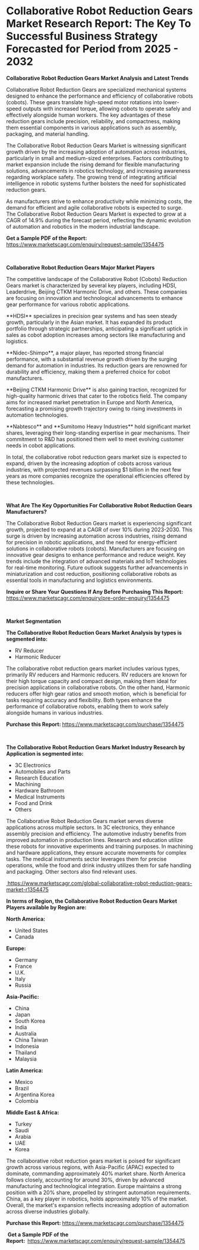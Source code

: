 <p><h1>Collaborative Robot Reduction Gears Market Research Report: The Key To Successful Business Strategy Forecasted for Period from 2025 - 2032</h1></p><p><strong>Collaborative Robot Reduction Gears Market Analysis and Latest Trends</strong></p>
<p><p>Collaborative Robot Reduction Gears are specialized mechanical systems designed to enhance the performance and efficiency of collaborative robots (cobots). These gears translate high-speed motor rotations into lower-speed outputs with increased torque, allowing cobots to operate safely and effectively alongside human workers. The key advantages of these reduction gears include precision, reliability, and compactness, making them essential components in various applications such as assembly, packaging, and material handling.</p><p>The Collaborative Robot Reduction Gears Market is witnessing significant growth driven by the increasing adoption of automation across industries, particularly in small and medium-sized enterprises. Factors contributing to market expansion include the rising demand for flexible manufacturing solutions, advancements in robotics technology, and increasing awareness regarding workplace safety. The growing trend of integrating artificial intelligence in robotic systems further bolsters the need for sophisticated reduction gears.</p><p>As manufacturers strive to enhance productivity while minimizing costs, the demand for efficient and agile collaborative robots is expected to surge. The Collaborative Robot Reduction Gears Market is expected to grow at a CAGR of 14.9% during the forecast period, reflecting the dynamic evolution of automation and robotics in the modern industrial landscape.</p></p>
<p><strong>Get a Sample PDF of the Report:&nbsp;</strong> <a href="https://www.marketscagr.com/enquiry/request-sample/1354475?utm_campaign=2194&utm_medium=2&utm_source=Github&utm_content=ia&utm_term=12042025&utm_id=collaborative-robot-reduction-gears">https://www.marketscagr.com/enquiry/request-sample/1354475</a></p>
<p>&nbsp;</p>
<p><strong>Collaborative Robot Reduction Gears Major Market Players</strong></p>
<p><p>The competitive landscape of the Collaborative Robot (Cobots) Reduction Gears market is characterized by several key players, including HDSI, Leaderdrive, Beijing CTKM Harmonic Drive, and others. These companies are focusing on innovation and technological advancements to enhance gear performance for various robotic applications.</p><p>**HDSI** specializes in precision gear systems and has seen steady growth, particularly in the Asian market. It has expanded its product portfolio through strategic partnerships, anticipating a significant uptick in sales as cobot adoption increases among sectors like manufacturing and logistics.</p><p>**Nidec-Shimpo**, a major player, has reported strong financial performance, with a substantial revenue growth driven by the surging demand for automation in industries. Its reduction gears are renowned for durability and efficiency, making them a preferred choice for cobot manufacturers.</p><p>**Beijing CTKM Harmonic Drive** is also gaining traction, recognized for high-quality harmonic drives that cater to the robotics field. The company aims for increased market penetration in Europe and North America, forecasting a promising growth trajectory owing to rising investments in automation technologies.</p><p>**Nabtesco** and **Sumitomo Heavy Industries** hold significant market shares, leveraging their long-standing expertise in gear mechanisms. Their commitment to R&D has positioned them well to meet evolving customer needs in cobot applications.</p><p>In total, the collaborative robot reduction gears market size is expected to expand, driven by the increasing adoption of cobots across various industries, with projected revenues surpassing $1 billion in the next few years as more companies recognize the operational efficiencies offered by these technologies.</p></p>
<p>&nbsp;</p>
<p><strong>What Are The Key Opportunities For Collaborative Robot Reduction Gears Manufacturers?</strong></p>
<p><p>The Collaborative Robot Reduction Gears market is experiencing significant growth, projected to expand at a CAGR of over 10% during 2023-2030. This surge is driven by increasing automation across industries, rising demand for precision in robotic applications, and the need for energy-efficient solutions in collaborative robots (cobots). Manufacturers are focusing on innovative gear designs to enhance performance and reduce weight. Key trends include the integration of advanced materials and IoT technologies for real-time monitoring. Future outlook suggests further advancements in miniaturization and cost reduction, positioning collaborative robots as essential tools in manufacturing and logistics environments.</p></p>
<p><strong>Inquire or Share Your Questions If Any Before Purchasing This Report:</strong> <a href="https://www.marketscagr.com/enquiry/pre-order-enquiry/1354475?utm_campaign=2194&utm_medium=2&utm_source=Github&utm_content=ia&utm_term=12042025&utm_id=collaborative-robot-reduction-gears">https://www.marketscagr.com/enquiry/pre-order-enquiry/1354475</a></p>
<p>&nbsp;</p>
<p><strong>Market Segmentation</strong></p>
<p><strong>The Collaborative Robot Reduction Gears Market Analysis by types is segmented into:</strong></p>
<p><ul><li>RV Reducer</li><li>Harmonic Reducer</li></ul></p>
<p><p>The collaborative robot reduction gears market includes various types, primarily RV reducers and Harmonic reducers. RV reducers are known for their high torque capacity and compact design, making them ideal for precision applications in collaborative robots. On the other hand, Harmonic reducers offer high gear ratios and smooth motion, which is beneficial for tasks requiring accuracy and flexibility. Both types enhance the performance of collaborative robots, enabling them to work safely alongside humans in various industries.</p></p>
<p><strong>Purchase this Report:&nbsp;</strong><a href="https://www.marketscagr.com/purchase/1354475?utm_campaign=2194&utm_medium=2&utm_source=Github&utm_content=ia&utm_term=12042025&utm_id=collaborative-robot-reduction-gears">https://www.marketscagr.com/purchase/1354475</a></p>
<p>&nbsp;</p>
<p><strong>The Collaborative Robot Reduction Gears Market Industry Research by Application is segmented into:</strong></p>
<p><ul><li>3C Electronics</li><li>Automobiles and Parts</li><li>Research Education</li><li>Machining</li><li>Hardware Bathroom</li><li>Medical Instruments</li><li>Food and Drink</li><li>Others</li></ul></p>
<p><p>The Collaborative Robot Reduction Gears market serves diverse applications across multiple sectors. In 3C electronics, they enhance assembly precision and efficiency. The automotive industry benefits from improved automation in production lines. Research and education utilize these robots for innovative experiments and training purposes. In machining and hardware applications, they ensure accurate movements for complex tasks. The medical instruments sector leverages them for precise operations, while the food and drink industry utilizes them for safe handling and packaging. Other sectors also find relevant uses.</p></p>
<p><a href="https://www.marketscagr.com/global-collaborative-robot-reduction-gears-market-r1354475?utm_campaign=2194&utm_medium=2&utm_source=Github&utm_content=ia&utm_term=12042025&utm_id=collaborative-robot-reduction-gears">&nbsp;https://www.marketscagr.com/global-collaborative-robot-reduction-gears-market-r1354475</a></p>
<p><strong>In terms of Region, the Collaborative Robot Reduction Gears Market Players available by Region are:</strong></p>
<p>
    <p> <strong> North America: </strong>
        <ul>
            <li>United States</li>
            <li>Canada</li>
        </ul>
        </p> 
    <p> <strong> Europe: </strong>
        <ul>
            <li>Germany</li>
            <li>France</li>
            <li>U.K.</li>
            <li>Italy</li>
            <li>Russia</li>
        </ul>
        </p> 
    <p> <strong> Asia-Pacific: </strong>
        <ul>
            <li>China</li>
            <li>Japan</li>
            <li>South Korea</li>
            <li>India</li>
            <li>Australia</li>
            <li>China Taiwan</li>
            <li>Indonesia</li>
            <li>Thailand</li>
            <li>Malaysia</li>
        </ul>
        </p> 
    <p> <strong> Latin America: </strong>
        <ul>
            <li>Mexico</li>
            <li>Brazil</li>
            <li>Argentina Korea</li>
            <li>Colombia</li>
        </ul>
        </p> 
    <p> <strong> Middle East & Africa: </strong>
        <ul>
            <li>Turkey</li>
            <li>Saudi</li>
            <li>Arabia</li>
            <li>UAE</li>
            <li>Korea</li>
        </ul>
    </p>
    </p>
<p><p>The collaborative robot reduction gears market is poised for significant growth across various regions, with Asia-Pacific (APAC) expected to dominate, commanding approximately 40% market share. North America follows closely, accounting for around 30%, driven by advanced manufacturing and technological integration. Europe maintains a strong position with a 20% share, propelled by stringent automation requirements. China, as a key player in robotics, holds approximately 10% of the market. Overall, the market's expansion reflects increasing adoption of automation across diverse industries globally.</p></p>
<p><strong>Purchase this Report: </strong><a href="https://www.marketscagr.com/purchase/1354475?utm_campaign=2194&utm_medium=2&utm_source=Github&utm_content=ia&utm_term=12042025&utm_id=collaborative-robot-reduction-gears">https://www.marketscagr.com/purchase/1354475</a></p>
<p>&nbsp;<strong>Get a Sample PDF of the Report:&nbsp;&nbsp;</strong><a href="https://www.marketscagr.com/enquiry/request-sample/1354475?utm_campaign=2194&utm_medium=2&utm_source=Github&utm_content=ia&utm_term=12042025&utm_id=collaborative-robot-reduction-gears">https://www.marketscagr.com/enquiry/request-sample/1354475</a></p>
<p><strong></strong></p>
<p><p></p><p></p><p></p></p>